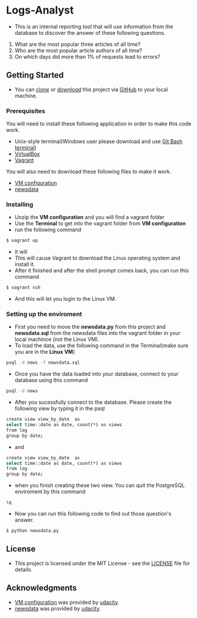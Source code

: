# Logs-Analyst
* This is an internal reporting tool that will use information from the database to discover the answer of these following questions.
1. What are the most popular three articles of all time?
2. Who are the most popular article authors of all time?
3. On which days did more than 1% of requests lead to errors?

## Getting Started
* You can *[clone](https://github.com/arrickx/Logs-Analyst.git)* or *[download](https://github.com/arrickx/Logs-Analyst.git)* this project via [GitHub](https://github.com) to your local machine.

### Prerequisites
You will need to install these following application in order to make this code work.
* Unix-style terminal(Windows user please download and use [Git Bash terminal](https://git-scm.com/downloads))
* [VirtualBox](https://www.virtualbox.org/wiki/Downloads)
* [Vagrant](https://www.vagrantup.com/downloads.html)

You will also need to download these following files to make it work.
* [VM configuration](https://d17h27t6h515a5.cloudfront.net/topher/2017/August/59822701_fsnd-virtual-machine/fsnd-virtual-machine.zip)
* [newsdata](https://d17h27t6h515a5.cloudfront.net/topher/2016/August/57b5f748_newsdata/newsdata.zip)

### Installing

* Unzip the **VM configuration** and you will find a vagrant folder
* Use the **Terminal** to get into the vagrant folder from **VM configuration**
* run the following command
```sh
$ vagrant up
```
* it will
* This will cause Vagrant to download the Linux operating system and install it.
* After it finished and after the shell prompt comes back, you can run this command
```sh
$ vagrant ssh
```
* And this will let you login to the Linux VM.

### Setting up the enviroment

* First you need to move the **newsdata.py** from this project and **newsdata.sql** from the newsdata files into the vagrant folder in your local machince (not the Linux VM).
* To load the data, use the following command in the Terminal(make sure you are in the **Linux VM**)
```sh
psql -d news -f newsdata.sql
```
* Once you have the data loaded into your database, connect to your database using this command
```sh
psql -d news
```
* After you sucessfully connect to the database. Please create the following view by typing it in the psql
```sh
create view view_by_date  as
select time::date as date, count(*) as views
from log
group by date;
```
* and
```sh
create view view_by_date  as
select time::date as date, count(*) as views
from log
group by date;
```
* when you finish creating these two view. You can quit the PostgreSQL enviroment by this command
```sh
\q
```
* Now you can run this following code to find out those question's answer.
```sh
$ python newsdata.py
```

## License

* This project is licensed under the MIT License - see the [LICENSE](LICENSE) file for details.

## Acknowledgments
* [VM configuration](https://d17h27t6h515a5.cloudfront.net/topher/2017/August/59822701_fsnd-virtual-machine/fsnd-virtual-machine.zip) was provided by [udacity](https://www.udacity.com).
* [newsdata](https://d17h27t6h515a5.cloudfront.net/topher/2016/August/57b5f748_newsdata/newsdata.zip) was provided by [udacity](https://www.udacity.com).
